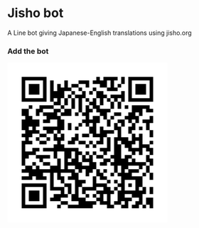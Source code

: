 # Jisho bot

A Line bot giving Japanese-English translations using jisho.org

### Add the bot
<img src="jisho-bot.png">

